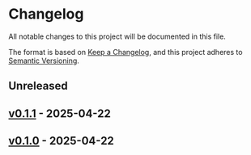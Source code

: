 # Changelog

All notable changes to this project will be documented in this file.

The format is based on [Keep a Changelog](https://keepachangelog.com/en/1.0.0/),
and this project adheres to [Semantic Versioning](https://semver.org/spec/v2.0.0.html).

## Unreleased

## [v0.1.1](https://github.com/mingaleg/mingaleg_lib/releases/tag/v0.1.1) - 2025-04-22

## [v0.1.0](https://github.com/mingaleg/mingaleg_lib/releases/tag/v0.1.0) - 2025-04-22
